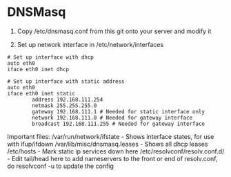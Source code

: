 # DNSMasq

1. Copy /etc/dnsmasq.conf from this git onto your server and modify it

2. Set up network interface in /etc/network/interfaces
```
# Set up interface with dhcp
auto eth0
iface eth0 inet dhcp

# Set up interface with static address
auto eth0
iface eth0 inet static
        address 192.168.111.254
        netmask 255.255.255.0
        gateway 192.168.111.1 # Needed for static interface only
        network 192.168.111.0 # Needed for gateway interface
        broadcast 192.168.111.255 # Needed for gateway interface
```

Important files:
/var/run/network/ifstate - Shows interface states, for use with ifup/ifdown
/var/lib/misc/dnsmasq.leases - Shows all dhcp leases
/etc/hosts - Mark static ip services down here
/etc/resolvconf/resolv.conf.d/ - Edit tail/head here to add nameservers to the front or end of resolv.conf, do resolvconf -u to update the config
